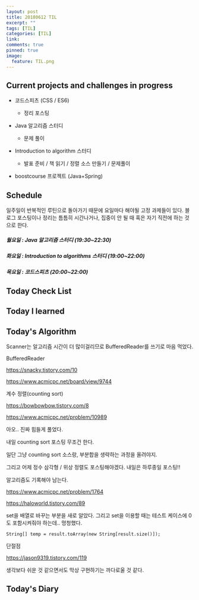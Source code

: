```yaml
---
layout: post
title: 20180612 TIL
excerpt: ""
tags: [TIL]
categories: [TIL]
link:
comments: true
pinned: true
image:
  feature: TIL.png
---
```


## Current projects and challenges in progress

- 코드스피츠 (CSS / ES6)

  - 정리 포스팅

- Java 알고리즘 스터디 

  - 문제 풀이

- Introduction to algorithm 스터디

  - 발표 준비 / 책 읽기 / 정렬 소스 만들기 / 문제풀이

- boostcourse 프로젝트 (Java+Spring)

  

## Schedule

일주일이 반복적인 루틴으로 돌아가기 때문에 요일마다 해야될 고정 과제들이 있다. 블로그 포스팅이나 정리는 틈틈히 시간나거나, 집중이 안 될 때 혹은 자기 직전에 하는 것으로 한다.

##### 월요일 : Java 알고리즘 스터디  (19:30~22:30)

##### 화요일 : Introduction to algorithms 스터디 (19:00~22:00)

##### 목요일 : 코드스피츠 (20:00~22:00)

## Today Check List



## Today I learned



## Today's Algorithm

Scanner는 알고리즘 시간이 더 많이걸리므로 BufferedReader를 쓰기로 마음 먹었다.

BufferedReader

https://snacky.tistory.com/10

https://www.acmicpc.net/board/view/9744

계수 정렬(counting sort)

https://bowbowbow.tistory.com/8



https://www.acmicpc.net/problem/10989

아오.. 진짜 힘들게 풀었다.

내일 counting sort 포스팅 무조건 한다.

일단 그냥 counting sort 소스랑, 부분합을 생략하는 과정을 올려야지.

그리고 어제 정수 삼각형 / 위상 정렬도 포스팅해야겠다. 내일은 하루종일 포스팅!!

알고리즘도 기록해야 남는다.



https://www.acmicpc.net/problem/1764

https://haloworld.tistory.com/89

set을 배열로 바꾸는 부분을 새로 알았다. 그리고 set을 이용할 때는 테스트 케이스에 0도 포함시켜줘야 하는데.. 멍청했다.

```String[] temp = result.toArray(new String[result.size()]);```



단절점

https://jason9319.tistory.com/119

생각보다 쉬운 것 같으면서도 막상 구현하기는 까다로울 것 같다.



## Today's Diary